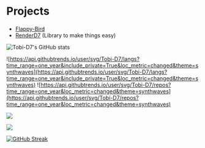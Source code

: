 # Projects
- [Flappy-Bird](https://github.com/NPI-D7/Flappy-Bird/) <img height="16" src="https://img.shields.io/github/downloads/NPI-D7/Flappy-Bird/total.svg?style=for-the-badge"> <a href="https://github.com/NPI-D7/Flappy-Bird/releases">
- [RenderD7](https://github.com/NPI-D7/RenderD7/) (Library to make things easy)

![Tobi-D7's GitHub stats](https://github-readme-stats.vercel.app/api?username=Tobi-D7&theme=dark&show_icons=true)

![https://api.githubtrends.io/user/svg/Tobi-D7/langs?time_range=one_year&include_private=True&loc_metric=changed&theme=synthwaves](https://api.githubtrends.io/user/svg/Tobi-D7/langs?time_range=one_year&include_private=True&loc_metric=changed&theme=synthwaves)
![https://api.githubtrends.io/user/svg/Tobi-D7/repos?time_range=one_year&loc_metric=changed&theme=synthwaves](https://api.githubtrends.io/user/svg/Tobi-D7/repos?time_range=one_year&loc_metric=changed&theme=synthwaves)

<img src="https://github-profile-trophy.vercel.app/?username=Tobi-D7&theme=nord">

![](https://github-profile-summary-cards.vercel.app/api/cards/profile-details?username=Tobi-D7&theme=tokyonight)

[![GitHub Streak](https://github-readme-streak-stats.herokuapp.com?user=Tobi-D7&theme=tokyonight&date_format=M%20j%5B%2C%20Y%5D)](https://git.io/streak-stats)

<!--
**Tobi-D7/Tobi-D7** is a ✨ _special_ ✨ repository because its `README.md` (this file) appears on your GitHub profile.

Here are some ideas to get you started:

- 🔭 I’m currently working on ...
- 🌱 I’m currently learning ...
- 👯 I’m looking to collaborate on ...
- 🤔 I’m looking for help with ...
- 💬 Ask me about ...
- 📫 How to reach me: ...
- 😄 Pronouns: ...
- ⚡ Fun fact: ...
-->
